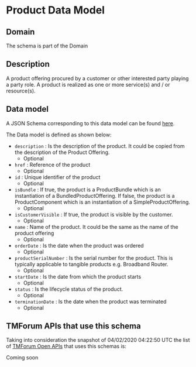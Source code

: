 # Product Data Model

## Domain

The  schema is part of the  Domain

## Description

A product offering procured by a customer or other interested party playing a party role. A product is realized as one or more service(s) and / or resource(s).

## Data model

A JSON Schema corresponding to this data model can be found
[here](https://github.com/tmforum-rand/schemas/blob/candidates/Product/Product.schema.json).

The Data model is defined as shown below:
- `description` : Is the description of the product. It could be copied from the description of the Product Offering.
  - Optional
- `href` : Reference of the product
  - Optional
- `id` : Unique identifier of the product
  - Optional
- `isBundle` : If true, the product is a ProductBundle which is an instantiation of a BundledProductOffering. If false, the product is a ProductComponent which is an instantiation of a SimpleProductOffering.
  - Optional
- `isCustomerVisible` : If true, the product is visible by the customer.
  - Optional
- `name` : Name of the product. It could be the same as the name of the product offering
  - Optional
- `orderDate` : Is the date when the product was ordered
  - Optional
- `productSerialNumber` : Is the serial number for the product. This is typically applicable to tangible products e.g. Broadband Router.
  - Optional
- `startDate` : Is the date from which the product starts
  - Optional
- `status` : Is the lifecycle status of the product.
  - Optional
- `terminationDate` : Is the date when the product was terminated
  - Optional




## TMForum APIs that use this schema

Taking into consideration the snapshot of 04/02/2020 04:22:50 UTC the list of [TMForum Open APIs](https://www.tmforum.org/open-apis/) that uses this schemas is:

Coming soon